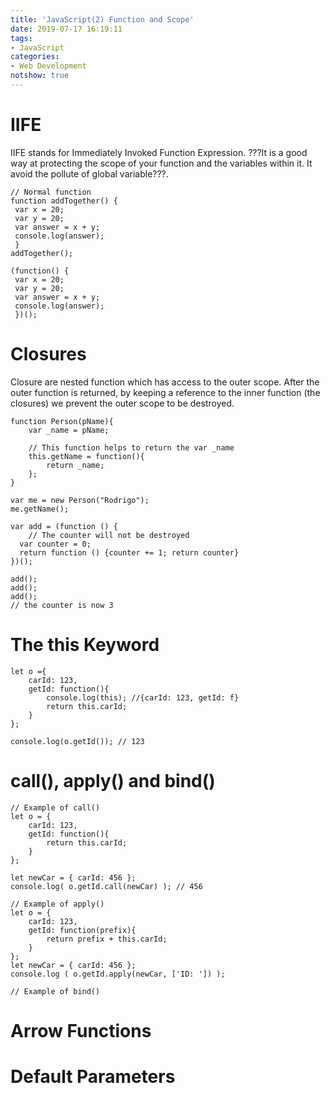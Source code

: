 ```yaml
---
title: 'JavaScript(2) Function and Scope'
date: 2019-07-17 16:19:11
tags: 
- JavaScript
categories: 
- Web Development
notshow: true
---
```


# IIFE
IIFE stands for Immediately Invoked Function Expression. ???It is a good way at protecting the scope of your function and the variables within it. It avoid the pollute of global variable???.

```
// Normal function
function addTogether() {
 var x = 20;
 var y = 20;
 var answer = x + y;
 console.log(answer);
 }
addTogether();
```

```
(function() {
 var x = 20;
 var y = 20;
 var answer = x + y;
 console.log(answer);
 })();
```

# Closures

Closure are nested function which has access to the outer scope. After the outer function is returned, by keeping a reference to the inner function (the closures) we prevent the outer scope to be destroyed.

```
function Person(pName){
    var _name = pName;

    // This function helps to return the var _name
    this.getName = function(){
        return _name;
    };
}

var me = new Person("Rodrigo");
me.getName();
```

```
var add = (function () {
    // The counter will not be destroyed
  var counter = 0;
  return function () {counter += 1; return counter}
})();

add();
add();
add();
// the counter is now 3
```

# The this Keyword

```
let o ={
    carId: 123,
    getId: function(){
        console.log(this); //{carId: 123, getId: f}
        return this.carId;
    }
};

console.log(o.getId()); // 123
```

# call(), apply() and bind()

```
// Example of call()
let o = {
    carId: 123,
    getId: function(){
        return this.carId;
    }
};

let newCar = { carId: 456 };
console.log( o.getId.call(newCar) ); // 456
```

```
// Example of apply()
let o = {
    carId: 123,
    getId: function(prefix){
        return prefix + this.carId;
    }
};
let newCar = { carId: 456 };
console.log ( o.getId.apply(newCar, ['ID: ']) );
```

```
// Example of bind()

```

# Arrow Functions

# Default Parameters
